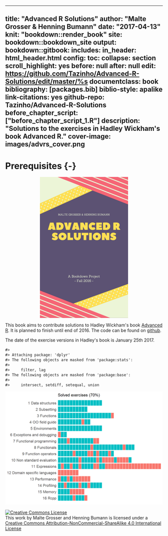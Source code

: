 
--- 
title: "Advanced R Solutions"
author: "Malte Grosser & Henning Bumann"
date: "2017-04-13"
knit: "bookdown::render_book"
site: bookdown::bookdown_site
output:
  bookdown::gitbook:
    includes:
      in_header: html_header.html
    config:
      toc:
          collapse: section
          scroll_highlight: yes
          before: null
          after: null
      edit: https://github.com/Tazinho/Advanced-R-Solutions/edit/master/%s
documentclass: book
bibliography: [packages.bib]
biblio-style: apalike
link-citations: yes
github-repo: Tazinho/Advanced-R-Solutions
before_chapter_script: ["before_chapter_script_1.R"]
description: "Solutions to the exercises in Hadley Wickham's book Advanced R."
cover-image: images/advrs_cover.png
---


# Prerequisites {-}



<img src="images/advrs_cover.png" style="display: block; margin: auto;" />

This book aims to contribute solutions to Hadley Wickham's book [Advanced R](http://adv-r.had.co.nz/).
It is planned to finish until end of 2016. The code can be found on [github](https://github.com/Tazinho/Advanced-R-Solutions.git).

The date of the exercise versions in Hadley's book is January 25th 2017.





```
#> 
#> Attaching package: 'dplyr'
#> The following objects are masked from 'package:stats':
#> 
#>     filter, lag
#> The following objects are masked from 'package:base':
#> 
#>     intersect, setdiff, setequal, union
```

<img src="index_files/figure-html/unnamed-chunk-5-1.png" width="672" />



<a rel="license" href="http://creativecommons.org/licenses/by-nc-sa/4.0/"><img alt="Creative Commons License" style="border-width:0" src="https://i.creativecommons.org/l/by-nc-sa/4.0/88x31.png" /></a><br />This work by Malte Grosser and Henning Bumann is licensed under a <a rel="license" href="http://creativecommons.org/licenses/by-nc-sa/4.0/">Creative Commons Attribution-NonCommercial-ShareAlike 4.0 International License</a>
